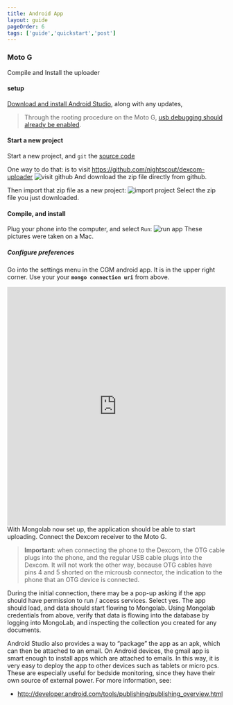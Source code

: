 ```yaml
---
title: Android App
layout: guide
pageOrder: 6
tags: ['guide','quickstart','post']
---
```

### Moto G

Compile and Install the uploader

#### setup
[Download and install Android Studio](http://developer.android.com/sdk/installing/studio.html),
along with any updates,

> Through the rooting procedure on the Moto G, [usb debugging should
  already be enabled](http://developer.android.com/tools/device.html).

#### Start a new project
Start a new project, and `git` the
[source code](https://github.com/nightscout/dexcom-uploader.git)

One way to do that: is to visit https://github.com/nightscout/dexcom-uploader
![visit github](http://i.imgur.com/7QXcK4s.jpg)
And download the zip file directly from github.

Then import that zip file as a new project:
![import project](http://i.imgur.com/m4HN47j.jpg)
Select the zip file you just downloaded.

#### Compile, and install
Plug your phone into the computer, and select `Run`:
![run app](http://i.imgur.com/TxLrp6f.jpg)
These pictures were taken on a Mac.


##### Configure preferences
Go into the settings menu in the CGM android app.  It is in the upper right
corner.  Use your your **`mongo connection uri`** from above.
<iframe class="imgur-album" width="100%" height="550" frameborder="0" src="http://imgur.com/a/gVYWC/embed"></iframe>
With Mongolab now set up, the application should be able to start
uploading.  Connect the Dexcom receiver to the Moto G.

> **Important**: when connecting the phone to the Dexcom, the OTG cable
> plugs into the phone, and the regular USB cable plugs into the
> Dexcom.  It will not work the other way, because OTG cables have
> pins 4 and 5 shorted on the microusb connector, the indication to
> the phone that an OTG device is connected.

During the initial connection, there may be a pop-up asking if the app
should have permission to run / access services.  Select yes.  The app
should load, and data should start flowing to Mongolab.
Using Mongolab credentials from above, verify that data is flowing
into the database by logging into MongoLab, and inspecting the collection you
created for any documents.

Android Studio also provides a way to “package” the app as an apk,
which can then be attached to an email.  On Android devices, the gmail
app is smart enough to install apps which are attached to emails.  In
this way, it is very easy to deploy the app to other devices such as
tablets or micro pcs.  These are especially useful for bedside
monitoring, since they have their own source of external power.  For
more information, see:

* http://developer.android.com/tools/publishing/publishing_overview.html
